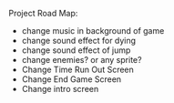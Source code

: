 Project Road Map:

- change music in background of game
- change sound effect for dying
- change sound effect of jump
- change enemies? or any sprite? 
- Change Time Run Out Screen
- Change End Game Screen
- Change intro screen